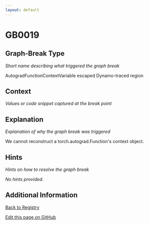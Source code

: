 ```yaml
---
layout: default
---
```

# GB0019

## Graph-Break Type
*Short name describing what triggered the graph break*

AutogradFunctionContextVariable escaped Dynamo-traced region

## Context
*Values or code snippet captured at the break point*



## Explanation
*Explanation of why the graph break was triggered*

We cannot reconstruct a torch.autograd.Function's context object.

## Hints
*Hints on how to resolve the graph break*

*No hints provided.*


## Additional Information

<!-- ADDITIONAL INFORMATION START - Add custom information below this line -->

<!-- ADDITIONAL INFORMATION END -->

[Back to Registry](../index.html)

[Edit this page on GitHub](https://github.com/pytorch-labs/compile-graph-break-site/edit/main/docs/gb/gb0019.md)
